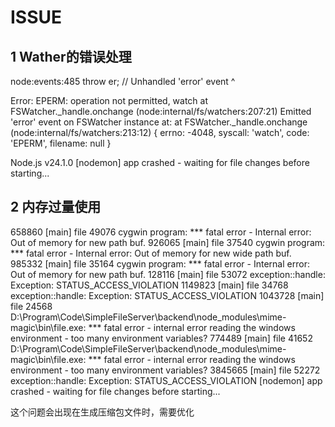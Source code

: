 # ISSUE

## 1 Wather的错误处理

node:events:485
      throw er; // Unhandled 'error' event
      ^

Error: EPERM: operation not permitted, watch
    at FSWatcher._handle.onchange (node:internal/fs/watchers:207:21)
Emitted 'error' event on FSWatcher instance at:
    at FSWatcher._handle.onchange (node:internal/fs/watchers:213:12) {
  errno: -4048,
  syscall: 'watch',
  code: 'EPERM',
  filename: null
}

Node.js v24.1.0
[nodemon] app crashed - waiting for file changes before starting...


## 2 内存过量使用

 658860 [main] file 49076 cygwin program: *** fatal error - Internal error: Out of memory for new path buf.
 926065 [main] file 37540 cygwin program: *** fatal error - Internal error: Out of memory for new wide path buf.
 985332 [main] file 35164 cygwin program: *** fatal error - Internal error: Out of memory for new path buf.
 128116 [main] file 53072 exception::handle: Exception: STATUS_ACCESS_VIOLATION
1149823 [main] file 34768 exception::handle: Exception: STATUS_ACCESS_VIOLATION
1043728 [main] file 24568 D:\Program\Code\SimpleFileServer\backend\node_modules\mime-magic\bin\file.exe: *** fatal error - internal error reading the windows environment - too many environment variables?
 774489 [main] file 41652 D:\Program\Code\SimpleFileServer\backend\node_modules\mime-magic\bin\file.exe: *** fatal error - internal error reading the windows environment - too many environment variables?
3845665 [main] file 52272 exception::handle: Exception: STATUS_ACCESS_VIOLATION
[nodemon] app crashed - waiting for file changes before starting...

这个问题会出现在生成压缩包文件时，需要优化